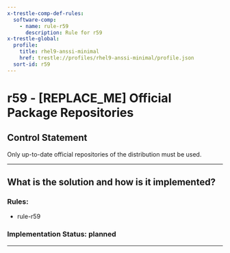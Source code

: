 ```yaml
---
x-trestle-comp-def-rules:
  software-comp:
    - name: rule-r59
      description: Rule for r59
x-trestle-global:
  profile:
    title: rhel9-anssi-minimal
    href: trestle://profiles/rhel9-anssi-minimal/profile.json
  sort-id: r59
---
```


# r59 - \[REPLACE_ME\] Official Package Repositories

## Control Statement

Only up-to-date official repositories of the distribution must be used.

______________________________________________________________________

## What is the solution and how is it implemented?

<!-- For implementation status enter one of: implemented, partial, planned, alternative, not-applicable -->

<!-- Note that the list of rules under ### Rules: is read-only and changes will not be captured after assembly to JSON -->

<!-- Add control implementation description here for control: r59 -->

### Rules:

  - rule-r59

### Implementation Status: planned

______________________________________________________________________
